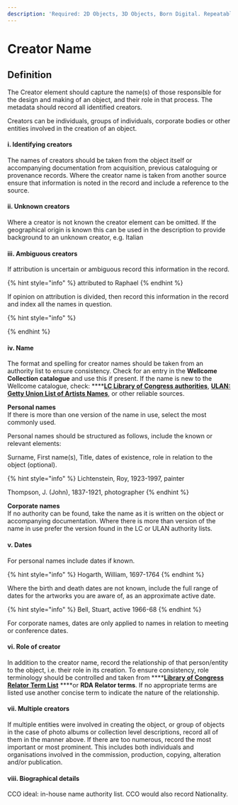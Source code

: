 ```yaml
---
description: 'Required: 2D Objects, 3D Objects, Born Digital. Repeatable'
---
```


# Creator Name

## Definition

The Creator element should capture the name\(s\) of those responsible for the design and making of an object, and their role in that process. The metadata should record all identified creators.

Creators can be individuals, groups of individuals, corporate bodies or other entities involved in the creation of an object.

#### i. Identifying creators

The names of creators should be taken from the object itself or accompanying documentation from acquisition, previous cataloguing or provenance records. Where the creator name is taken from another source ensure that information is noted in the record and include a reference to the source.

#### ii. Unknown creators

Where a creator is not known the creator element can be omitted. If the geographical origin is known this can be used in the description to provide background to an unknown creator, e.g. Italian

#### iii. Ambiguous creators

If attribution is uncertain or ambiguous record this information in the record. 

{% hint style="info" %}
attributed to Raphael 
{% endhint %}

If opinion on attribution is divided, then record this information in the record and index all the names in question. 

{% hint style="info" %}

{% endhint %}

#### iv. Name

The format and spelling for creator names should be taken from an authority list to ensure consistency. Check for an entry in the **Wellcome Collection catalogue** and use this if present. If the name is new to the Wellcome catalogue, check: ****[**LC Library of Congress authorities**](https://authorities.loc.gov/), [**ULAN: Getty Union List of Artists Names**](http://www.getty.edu/research/tools/vocabularies/ulan/), or other reliable sources. 

**Personal names**  
If there is more than one version of the name in use, select the most commonly used.

Personal names should be structured as follows, include the known or relevant elements: 

Surname, First name\(s\), Title, dates of existence, role in relation to the object \(optional\). 

{% hint style="info" %}
Lichtenstein, Roy, 1923-1997, painter

Thompson, J. \(John\), 1837-1921, photographer
{% endhint %}

**Corporate names**  
If no authority can be found, take the name as it is written on the object or accompanying documentation. Where there is more than version of the name in use prefer the version found in the LC or ULAN authority lists.

#### v. Dates

For personal names include dates if known. 

{% hint style="info" %}
 Hogarth, William, 1697-1764
{% endhint %}

Where the birth and death dates are not known, include the full range of dates for the artworks you are aware of, as an approximate active date. 

{% hint style="info" %}
Bell, Stuart, active 1966-68
{% endhint %}

For corporate names, dates are only applied to names in relation to meeting or conference dates.

#### vi. Role of creator

In addition to the creator name, record the relationship of that person/entity to the object, i.e. their role in its creation. To ensure consistency, role terminology should be controlled and taken from ****[**Library of Congress Relator Term List**](https://www.loc.gov/marc/relators/relaterm.html) ****or **RDA Relator terms**. If no appropriate terms are listed use another concise term to indicate the nature of the relationship.

#### vii. Multiple creators

If multiple entities were involved in creating the object, or group of objects in the case of photo albums or collection level descriptions, record all of them in the manner above. If there are too numerous, record the most important or most prominent. This includes both individuals and organisations involved in the commission, production, copying, alteration and/or publication.

#### viii. Biographical details

CCO ideal: in-house name authority list. CCO would also record Nationality.

